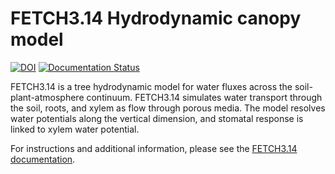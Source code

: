 # FETCH3.14 Hydrodynamic canopy model

[![DOI](https://zenodo.org/badge/429869390.svg)](https://zenodo.org/badge/latestdoi/429869390)
[![Documentation Status](https://readthedocs.org/projects/fetch3-nhl/badge/?version=latest)](https://fetch3-nhl.readthedocs.io/en/latest/?badge=latest)

FETCH3.14 is a tree hydrodynamic model for water fluxes across the soil-plant-atmosphere continuum. FETCH3.14 simulates water
transport through the soil, roots, and xylem as flow through porous media. The model resolves water potentials along the
vertical dimension, and stomatal response is linked to xylem water potential.

For instructions and additional information, please see the [FETCH3.14 documentation](https://fetch3-nhl.readthedocs.io/).
